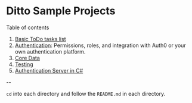 # Ditto Sample Projects

Table of contents

1. [Basic ToDo tasks list](/tasks)
1. [Authentication](https://github.com/getditto/examples-permission): Permissions, roles, and integration with Auth0 or your own authentication platform.
1. [Core Data](/ditto-core-data)
1. [Testing](/testing)
1. [Authentication Server in C#](/c-sharp-server)

--

`cd` into each directory and follow the `README.md` in each directory.


